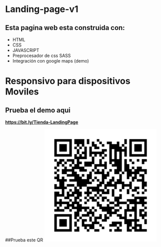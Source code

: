 # Landing-page-v1
## Esta pagina web esta construida con:
* HTML
* CSS
* JAVASCRIPT
* Preprocesador de css SASS
* Integración con google maps (demo)

# Responsivo para dispositivos Moviles

## Prueba el demo aqui
**https://bit.ly/Tienda-LandingPage**

##Prueba este QR
![alt text](qr.png)
